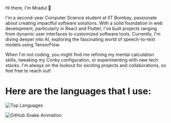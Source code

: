 Hi there, I'm Mradul 👋

I'm a second-year Computer Science student at IIT Bombay, passionate about creating impactful software solutions. With a solid foundation in web development, particularly in React and Flutter, I've built projects ranging from dynamic user interfaces to customized software tools. Currently, I'm diving deeper into AI, exploring the fascinating world of speech-to-text models using TensorFlow.

When I'm not coding, you might find me refining my mental calculation skills, tweaking my Conky configuration, or experimenting with new tech stacks. I'm always on the lookout for exciting projects and collaborations, so feel free to reach out!

# Here are the languages that I use:
![Top Languages](https://github-readme-stats.vercel.app/api/top-langs/?username=mradul-001&layout=compact&theme=aura)

![GitHub Snake Animation](https://github.com/yourusername/yourusername/blob/output/github-contribution-grid-snake.svg)
